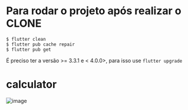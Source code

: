 
# Para rodar o projeto após realizar o CLONE
```
$ flutter clean
$ flutter pub cache repair
$ flutter pub get
```
É preciso ter a versão >= 3.3.1 e < 4.0.0>, para isso use `flutter upgrade`

# calculator

![image](https://github.com/user-attachments/assets/842716bf-6107-4dea-8e0c-707caa44b906)

